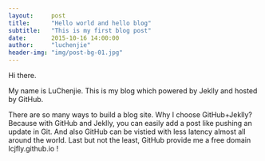 ```yaml
---
layout:     post
title:      "Hello world and hello blog"
subtitle:   "This is my first blog post"
date:       2015-10-16 14:00:00
author:     "luchenjie"
header-img: "img/post-bg-01.jpg"
---
```


<p>Hi there.</p>

<p>My name is LuChenjie. This is my blog which powered by Jeklly and hosted by GitHub.</p>

<p>There are so many ways to build a blog site. Why I choose GitHub+Jeklly? Because with GitHub and Jeklly, you can easily add a post like pushing an update in Git. And also GitHub can be vistied with less latency almost all around the world. Last but not the least, GitHub provide me a free domain lcjfly.github.io !</p>

